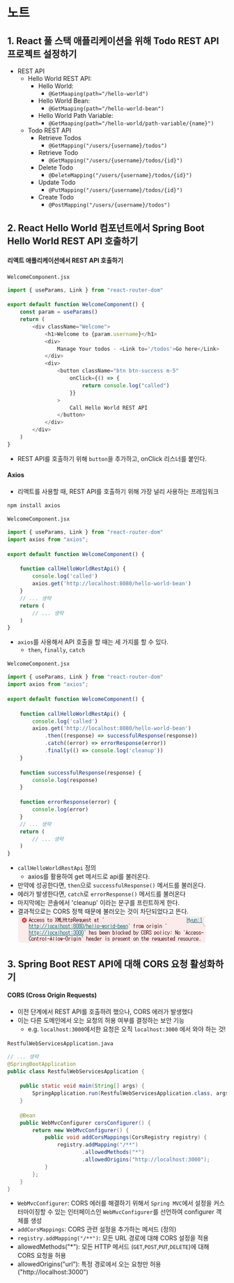 # 노트

## 1. React 풀 스택 애플리케이션을 위해 Todo REST API 프로젝트 설정하기
* REST API
    * Hello World REST API:
        * Hello World:
            * `@GetMaaping(path="/hello-world")`
        * Hello World Bean:
            * `@GetMaaping(path="/hello-world-bean")`
        * Hello World Path Variable:
            * `@GetMaaping(path="/hello-world/path-variable/{name}")`
    * Todo REST API
        * Retrieve Todos
            * `@GetMapping("/users/{username}/todos")`
        * Retrieve Todo 
            * `@GetMapping("/users/{username}/todos/{id}")`
        * Delete Todo
            * `@DeleteMapping("/users/{username}/todos/{id}")`
        * Update Todo
            * `@PutMapping("/users/{username}/todos/{id}")`
        * Create Todo
            * `@PostMapping("/users/{username}/todos")`

## 2. React Hello World 컴포넌트에서 Spring Boot Hello World REST API 호출하기

#### 리액트 애플리케이션에서 REST API 호출하기
`WelcomeComponent.jsx`
```javascript
import { useParams, Link } from "react-router-dom"

export default function WelcomeComponent() {
    const param = useParams()
    return (
        <div className="Welcome">
            <h1>Welcome to {param.username}</h1>
            <div>
                Manage Your todos - <Link to='/todos'>Go here</Link>
            </div>
            <div>
                <button className="btn btn-success m-5"
                    onClick={() => {
                        return console.log("called")
                    }}
                >
                    Call Hello World REST API
                </button>
            </div>
        </div>
    )
}
```
* REST API를 호출하기 위해 `button`을 추가하고, onClick 리스너를 붙인다.

#### Axios
* 리액트를 사용할 때, REST API를 호출하기 위해 가장 널리 사용하는 프레임워크

```terminal
npm install axios
```

`WelcomeComponent.jsx`
```javascript
import { useParams, Link } from "react-router-dom"
import axios from "axios";

export default function WelcomeComponent() {

    function callHelloWorldRestApi() {
        console.log('called')
        axios.get('http://localhost:8080/hello-world-bean')
    }
    // ... 생략
    return (
        // ... 생략
    )
}
```

* `axios`를 사용해서 API 호출을 할 때는 세 가지를 할 수 있다.
    * `then`, `finally`, `catch`


`WelcomeComponent.jsx`
```javascript
import { useParams, Link } from "react-router-dom"
import axios from "axios";

export default function WelcomeComponent() {

    function callHelloWorldRestApi() {
        console.log('called')
        axios.get('http://localhost:8080/hello-world-bean')
            .then((response) => successfulResponse(response))
            .catch((error) => errorResponse(error))
            .finally(() => console.log('cleanup'))
    }

    function successfulResponse(response) {
        console.log(response)
    }

    function errorResponse(error) {
        console.log(error)
    }
    // ... 생략
    return (
        // ... 생략
    )
}
```
* `callHelloWorldRestApi` 정의
    * axios를 활용하여 get 메서드로 api를 불러온다.
* 만약에 성공한다면, `then`으로 `successfulResponse()` 메서드를 불러온다.
* 에러가 발생한다면, `catch`로 `errorResponse()` 메서드를 불러온다
* 마지막에는 콘솔에서 'cleanup' 이라는 문구를 프린트하게 한다.
* 결과적으로는 CORS 정책 때문에 불러오는 것이 차단되었다고 뜬다.
![rest-api-error-cors-policy](./img/rest-api-error-cors-policy.png)

## 3. Spring Boot REST API에 대해 CORS 요청 활성화하기
#### CORS (Cross Origin Requests)
* 이전 단계에서 REST API를 호출하려 했으나, CORS 에러가 발생했다
* 이는 다른 도메인에서 오는 요청의 허용 여부를 결정하는 보안 기능
    * e.g. `localhost:3000`에서한 요청은 오직 `localhost:3000` 에서 와야 하는 것!

`RestfulWebServicesApplication.java`
```java
// ... 생략
@SpringBootApplication
public class RestfulWebServicesApplication {

	public static void main(String[] args) {
		SpringApplication.run(RestfulWebServicesApplication.class, args);
	}

	@Bean
	public WebMvcConfigurer corsConfigurer() {
		return new WebMvcConfigurer() {
			public void addCorsMappings(CorsRegistry registry) {
				registry.addMapping("/**")
						.allowedMethods("*")
						.allowedOrigins("http://localhost:3000");
			}
		};
	}
}
```
* `WebMvcConfigurer`: CORS 에러를 해결하기 위해서 `Spring MVC`에서 설정을 커스터마이징할 수 있는 인터페이스인 `WebMvcConfigurer`를 선언하여 configurer 객체를 생성
* `addCorsMappings`: CORS 관련 설정을 추가하는 메서드 (정의)
* `registry.addMapping("/**")`: 모든 URL 경로에 대해 CORS 설정을 적용
* allowedMethods("*"): 모든 HTTP 메서드 (`GET`,`POST`,`PUT`,`DELETE`)에 대해 CORS 요청을 허용 
* allowedOrigins("url"): 특정 경로에서 오는 요청만 허용 ("http://localhost:3000")
